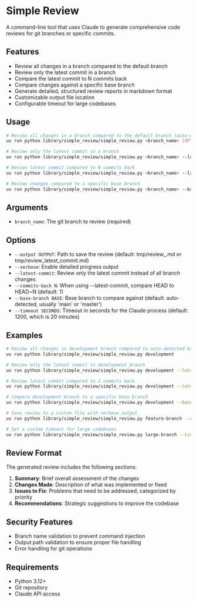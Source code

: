 # Simple Review

A command-line tool that uses Claude to generate comprehensive code reviews for git branches or specific commits.

## Features

- Review all changes in a branch compared to the default branch
- Review only the latest commit in a branch
- Compare the latest commit to N commits back
- Compare changes against a specific base branch
- Generate detailed, structured review reports in markdown format
- Customizable output file location
- Configurable timeout for large codebases

## Usage

```bash
# Review all changes in a branch compared to the default branch (auto-detected)
uv run python library/simple_review/simple_review.py <branch_name> [OPTIONS]

# Review only the latest commit in a branch
uv run python library/simple_review/simple_review.py <branch_name> --latest-commit [OPTIONS]

# Review latest commit compared to N commits back
uv run python library/simple_review/simple_review.py <branch_name> --latest-commit --commits-back N [OPTIONS]

# Review changes compared to a specific base branch
uv run python library/simple_review/simple_review.py <branch_name> --base-branch <base_branch> [OPTIONS]
```

## Arguments

- `branch_name`: The git branch to review (required)

## Options

- `--output OUTPUT`: Path to save the review (default: tmp/review_<branch>.md or tmp/review_latest_commit.md)
- `--verbose`: Enable detailed progress output
- `--latest-commit`: Review only the latest commit instead of all branch changes
- `--commits-back N`: When using --latest-commit, compare HEAD to HEAD~N (default: 1)
- `--base-branch BASE`: Base branch to compare against (default: auto-detected, usually 'main' or 'master')
- `--timeout SECONDS`: Timeout in seconds for the Claude process (default: 1200, which is 20 minutes)

## Examples

```bash
# Review all changes in development branch compared to auto-detected base branch
uv run python library/simple_review/simple_review.py development

# Review only the latest commit in development branch
uv run python library/simple_review/simple_review.py development --latest-commit

# Review latest commit compared to 2 commits back
uv run python library/simple_review/simple_review.py development --latest-commit --commits-back 2

# Compare development branch to a specific base branch
uv run python library/simple_review/simple_review.py development --base-branch main

# Save review to a custom file with verbose output
uv run python library/simple_review/simple_review.py feature-branch --output reviews/my_review.md --verbose

# Set a custom timeout for large codebases
uv run python library/simple_review/simple_review.py large-branch --timeout 2400
```

## Review Format

The generated review includes the following sections:

1. **Summary**: Brief overall assessment of the changes
2. **Changes Made**: Description of what was implemented or fixed
3. **Issues to Fix**: Problems that need to be addressed, categorized by priority
4. **Recommendations**: Strategic suggestions to improve the codebase

## Security Features

- Branch name validation to prevent command injection
- Output path validation to ensure proper file handling
- Error handling for git operations

## Requirements

- Python 3.12+
- Git repository
- Claude API access
